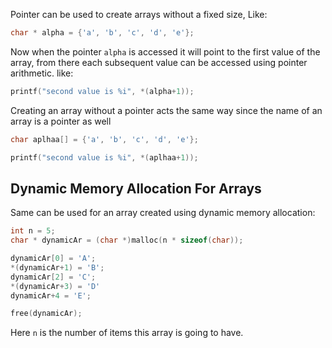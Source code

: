 Pointer can be used to create arrays without a fixed size, Like:
```c
char * alpha = {'a', 'b', 'c', 'd', 'e'};
```
Now when the pointer `alpha` is accessed it will point to the first value of the array, from there each subsequent value can be accessed using pointer arithmetic. like:
```c
printf("second value is %i", *(alpha+1));
```

Creating an array without a pointer acts the same way since the name of an array is a pointer as well
```c
char aplhaa[] = {'a', 'b', 'c', 'd', 'e'};

printf("second value is %i", *(aplhaa+1));
```

## Dynamic Memory Allocation For Arrays
Same can be used for an array created using dynamic memory allocation:
```c
int n = 5;
char * dynamicAr = (char *)malloc(n * sizeof(char));

dynamicAr[0] = 'A';
*(dynamicAr+1) = 'B';
dynamicAr[2] = 'C';
*(dynamicAr+3) = 'D'
dynamicAr+4 = 'E';

free(dynamicAr);
```

Here `n` is the number of items this array is going to have.
